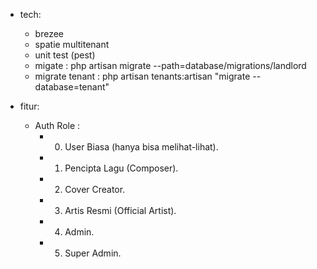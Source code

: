 - tech:
  - brezee
  - spatie multitenant
  - unit test (pest)
  - migate : php artisan migrate --path=database/migrations/landlord
  - migrate tenant : php artisan tenants:artisan "migrate --database=tenant"

- fitur:
  - Auth
    Role :
    - 0. User Biasa (hanya bisa melihat-lihat).
    - 1. Pencipta Lagu (Composer).
    - 2. Cover Creator.
    - 3. Artis Resmi (Official Artist).
    - 4. Admin.
    - 5. Super Admin.
